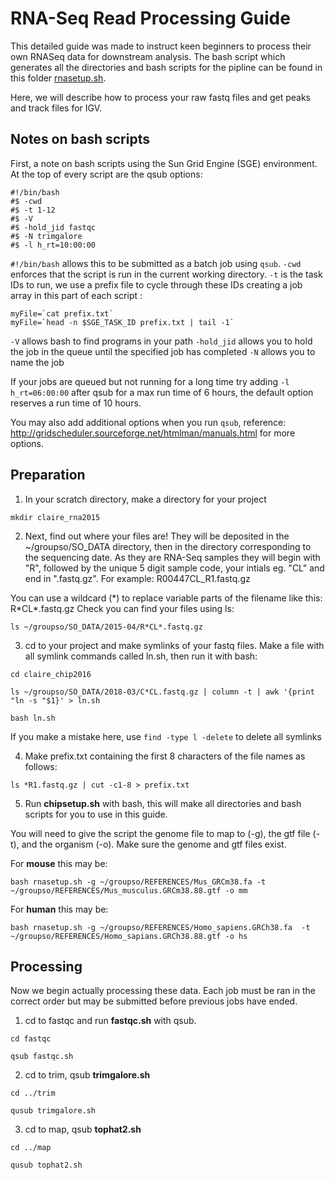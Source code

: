 # RNA-Seq Read Processing Guide

This detailed guide was made to instruct keen beginners to process their own RNASeq data for downstream analysis.
The bash script which generates all the directories and bash scripts for the pipline can be found in this folder [rnasetup.sh](rnasetup.sh).

Here, we will describe how to process your raw fastq files and get peaks and track files for IGV.

## Notes on bash scripts

First, a note on bash scripts using the Sun Grid Engine (SGE) environment. 
At the top of every script are the qsub options:

```
#!/bin/bash
#$ -cwd
#$ -t 1-12
#$ -V
#$ -hold_jid fastqc
#$ -N trimgalore
#$ -l h_rt=10:00:00

```

```#!/bin/bash``` allows this to be submitted as a batch job using ```qsub```.
```-cwd``` enforces that the script is run in the current working directory.
```-t``` is the task IDs to run, we use a prefix file to cycle through these IDs creating a job array in this part of each script :

```
myFile=`cat prefix.txt`
myFile=`head -n $SGE_TASK_ID prefix.txt | tail -1`
```

```-V``` allows bash to find programs in your path
```-hold_jid``` allows you to hold the job in the queue until the specified job has completed
```-N``` allows you to name the job

If your jobs are queued but not running for a long time try adding ```-l h_rt=06:00:00``` after qsub for a max run time of 6 hours,
the default option reserves a run time of 10 hours.

You may also add additional options when you run ```qsub```, reference: http://gridscheduler.sourceforge.net/htmlman/manuals.html for more options.



## Preparation

1) In your scratch directory, make a directory for your project

``` 
mkdir claire_rna2015 

```
2) Next, find out where your files are!
They will be deposited in the ~/groupso/SO_DATA directory, then in the directory corresponding to the sequencing date.
As they are RNA-Seq samples they will begin with "R", followed by the unique 5 digit sample code, your intials eg. "CL" and end in ".fastq.gz". For example: R00447CL_R1.fastq.gz

You can use a wildcard (\*) to replace variable parts of the filename like this: R\*CL\*.fastq.gz
Check you can find your files using ls:

```
ls ~/groupso/SO_DATA/2015-04/R*CL*.fastq.gz
```

3) cd to your project and make symlinks of your fastq files.
Make a file with all symlink commands called ln.sh, then run it with bash:

```
cd claire_chip2016 

ls ~/groupso/SO_DATA/2018-03/C*CL.fastq.gz | column -t | awk '{print "ln -s "$1}' > ln.sh

bash ln.sh
```
If you make a mistake here, use ```find -type l -delete``` to delete all symlinks


4) Make prefix.txt containing the first 8 characters of the file names as follows:

```
ls *R1.fastq.gz | cut -c1-8 > prefix.txt
```

5) Run **chipsetup.sh** with bash, this will make all directories and bash scripts for you to use in this guide.

You will need to give the script the genome file to map to (-g), the gtf file (-t), and the organism (-o).
Make sure the genome and gtf files exist.

For **mouse** this may be:

```
bash rnasetup.sh -g ~/groupso/REFERENCES/Mus_GRCm38.fa -t ~/groupso/REFERENCES/Mus_musculus.GRCm38.88.gtf -o mm

```
For **human** this may be:

```
bash rnasetup.sh -g ~/groupso/REFERENCES/Homo_sapiens.GRCh38.fa  -t ~/groupso/REFERENCES/Homo_sapians.GRCh38.88.gtf -o hs

```

## Processing

Now we begin actually processing these data. Each job must be ran in the correct order but may be submitted before previous jobs have ended.

1) cd to fastqc and run **fastqc.sh** with qsub.

```
cd fastqc 

qsub fastqc.sh

```

2) cd to trim, qsub **trimgalore.sh**

```
cd ../trim 

qusub trimgalore.sh

```

3) cd to map, qsub **tophat2.sh** 

```
cd ../map 

qusub tophat2.sh

```


